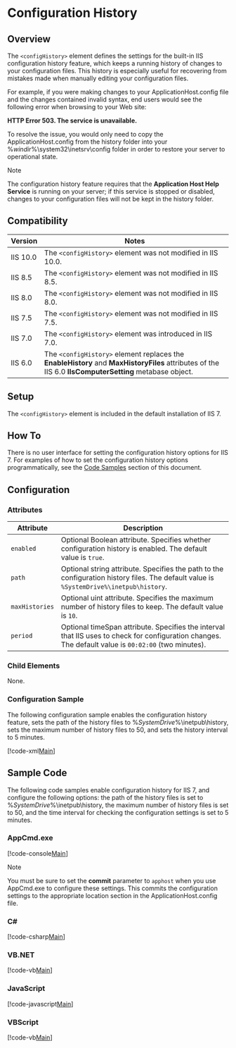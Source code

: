 Configuration History <configHistory>
====================
<a id="001"></a>
## Overview

The `<configHistory>` element defines the settings for the built-in IIS configuration history feature, which keeps a running history of changes to your configuration files. This history is especially useful for recovering from mistakes made when manually editing your configuration files.

For example, if you were making changes to your ApplicationHost.config file and the changes contained invalid syntax, end users would see the following error when browsing to your Web site:

**HTTP Error 503. The service is unavailable.**

To resolve the issue, you would only need to copy the ApplicationHost.config from the history folder into your %*windir*%\system32\inetsrv\config folder in order to restore your server to operational state.

> [!NOTE]
> The configuration history feature requires that the **Application Host Help Service** is running on your server; if this service is stopped or disabled, changes to your configuration files will not be kept in the history folder.

<a id="002"></a>
## Compatibility

| Version | Notes |
| --- | --- |
| IIS 10.0 | The `<configHistory>` element was not modified in IIS 10.0. |
| IIS 8.5 | The `<configHistory>` element was not modified in IIS 8.5. |
| IIS 8.0 | The `<configHistory>` element was not modified in IIS 8.0. |
| IIS 7.5 | The `<configHistory>` element was not modified in IIS 7.5. |
| IIS 7.0 | The `<configHistory>` element was introduced in IIS 7.0. |
| IIS 6.0 | The `<configHistory>` element replaces the **EnableHistory** and **MaxHistoryFiles** attributes of the IIS 6.0 **IIsComputerSetting** metabase object. |

<a id="003"></a>
## Setup

The `<configHistory>` element is included in the default installation of IIS 7.

<a id="004"></a>
## How To

There is no user interface for setting the configuration history options for IIS 7. For examples of how to set the configuration history options programmatically, see the [Code Samples](#006) section of this document.

<a id="005"></a>
## Configuration

### Attributes

| Attribute | Description |
| --- | --- |
| `enabled` | Optional Boolean attribute. Specifies whether configuration history is enabled. The default value is `true`. |
| `path` | Optional string attribute. Specifies the path to the configuration history files. The default value is `%SystemDrive%\inetpub\history`. |
| `maxHistories` | Optional uint attribute. Specifies the maximum number of history files to keep. The default value is `10`. |
| `period` | Optional timeSpan attribute. Specifies the interval that IIS uses to check for configuration changes. The default value is `00:02:00` (two minutes). |

### Child Elements

None.

### Configuration Sample

The following configuration sample enables the configuration history feature, sets the path of the history files to %*SystemDrive*%\inetpub\history, sets the maximum number of history files to 50, and sets the history interval to 5 minutes.

[!code-xml[Main](configHistory/samples/sample1.xml)]

<a id="006"></a>
## Sample Code

The following code samples enable configuration history for IIS 7, and configure the following options: the path of the history files is set to %*SystemDrive*%\inetpub\history, the maximum number of history files is set to 50, and the time interval for checking the configuration settings is set to 5 minutes.

### AppCmd.exe

[!code-console[Main](configHistory/samples/sample2.cmd)]

> [!NOTE]
> You must be sure to set the **commit** parameter to `apphost` when you use AppCmd.exe to configure these settings. This commits the configuration settings to the appropriate location section in the ApplicationHost.config file.

### C#

[!code-csharp[Main](configHistory/samples/sample3.cs)]

### VB.NET

[!code-vb[Main](configHistory/samples/sample4.vb)]

### JavaScript

[!code-javascript[Main](configHistory/samples/sample5.js)]

### VBScript

[!code-vb[Main](configHistory/samples/sample6.vb)]